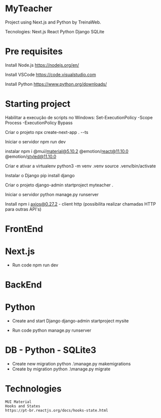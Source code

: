 # MyTeacher
Project using Next.js and Python by TreinaWeb.

Tecnologies:
    Next.js
    React
    Python
    Django
    SQLite

# Pre requisites

Install Node.js 
    https://nodejs.org/en/

Install VSCode
    https://code.visualstudio.com

Install Python
    https://www.python.org/downloads/



# Starting project
Habilitar a execução de scripts no Windows:
    Set-ExecutionPolicy -Scope Process -ExecutionPolicy Bypass

Criar o projeto
    npx create-next-app . --ts 

Iniciar o servidor
    npm run dev 

instalar 
    npm i @mui/material@5.10.2 @emotion/react@11.10.0 @emotion/styled@11.10.0


Criar e ativar a virtualenv
    python3 -m venv .venv
    source .venv/bin/activate

Instalar o Django
    pip install django

Criar o projeto
    django-admin startproject myteacher .  

Iniciar o servidor
    python manage.py runserver

Install
    npm i axios@0.27.2 - client http (possibilita realizar chamadas HTTP para outras API's)

# FrontEnd

# Next.js
- Run code
    npm run dev

# BackEnd

# Python
- Create and start Django
    django-admin startproject mysite

- Run code
    python manage.py runserver

# DB - Python - SQLite3
- Create new migration
python .\manage.py makemigrations
- Create by migration
python .\manage.py migrate

# Technologies
    MUI Material
    Hooks and States
    https://pt-br.reactjs.org/docs/hooks-state.html